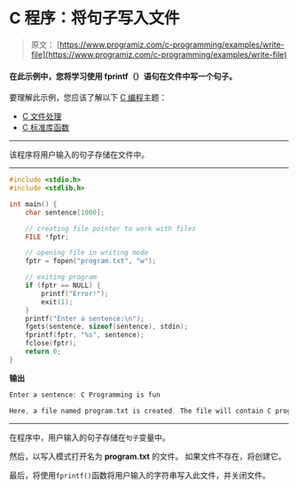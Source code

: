 # C 程序：将句子写入文件

> 原文： [https://www.programiz.com/c-programming/examples/write-file](https://www.programiz.com/c-programming/examples/write-file)

#### 在此示例中，您将学习使用 fprintf（）语句在文件中写一个句子。

要理解此示例，您应该了解以下 [C 编程](/c-programming "C tutorial")主题：

*   [C 文件处理](/c-programming/c-file-input-output)
*   [C 标准库函数](/c-programming/library-function)

* * *

该程序将用户输入的句子存储在文件中。

* * *

```c
#include <stdio.h>
#include <stdlib.h>

int main() {
    char sentence[1000];

    // creating file pointer to work with files
    FILE *fptr;

    // opening file in writing mode
    fptr = fopen("program.txt", "w");

    // exiting program 
    if (fptr == NULL) {
        printf("Error!");
        exit(1);
    }
    printf("Enter a sentence:\n");
    fgets(sentence, sizeof(sentence), stdin);
    fprintf(fptr, "%s", sentence);
    fclose(fptr);
    return 0;
} 
```

**输出**

```c
Enter a sentence: C Programming is fun

Here, a file named program.txt is created. The file will contain C programming is fun text. 
```

* * *

在程序中，用户输入的句子存储在`句子`变量中。

然后，以写入模式打开名为 **program.txt** 的文件。 如果文件不存在，将创建它。

最后，将使用`fprintf()`函数将用户输入的字符串写入此文件，并关闭文件。